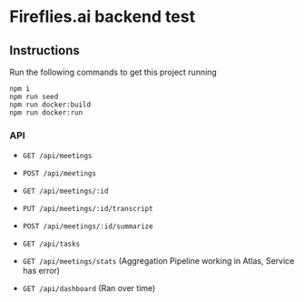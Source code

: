 # Fireflies.ai backend test

## Instructions

Run the following commands to get this project running

```
npm i
npm run seed
npm run docker:build
npm run docker:run
```

### API

- `GET /api/meetings`

- `POST /api/meetings`

- `GET /api/meetings/:id`

- `PUT /api/meetings/:id/transcript`

- `POST /api/meetings/:id/summarize`

- `GET /api/tasks`

- `GET /api/meetings/stats` (Aggregation Pipeline working in Atlas, Service has error)

- `GET /api/dashboard` (Ran over time)
